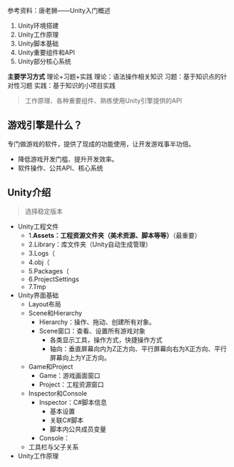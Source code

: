 参考资料：唐老狮——Unity入门概述

1. Unity环境搭建
2. Unity工作原理
3. Unity脚本基础
4. Unity重要组件和API
5. Unity部分核心系统

**主要学习方式**
理论+习题+实践
理论：语法操作相关知识
习题：基于知识点的针对性习题
实践：基于知识的小项目实践

> 工作原理、各种重要组件、熟练使用Unity引擎提供的API

## 游戏引擎是什么？
专门做游戏的软件，提供了现成的功能使用，让开发游戏事半功倍。
- 降低游戏开发门槛、提升开发效率。
- 软件操作、公共API、核心系统

## Unity介绍
> 选择稳定版本
- Unity工程文件
  - 1.**Assets：工程资源文件夹（美术资源、脚本等等）**（最重要）
  - 2.Library：库文件夹（Unity自动生成管理）
  - 3.Logs（
  - 4.obj（
  - 5.Packages（
  - 6.ProjectSettings
  - 7.Tmp
- Unity界面基础
  - Layout布局
  - Scene和Hierarchy
    - Hierarchy：操作、拖动、创建所有对象。
    - Scene窗口：查看、设置所有游戏对象
      - 各类显示工具，操作方式，快捷操作方式
      - 轴向：垂直屏幕向内为Z正方向、平行屏幕向右为X正方向、平行屏幕向上为Y正方向。
  - Game和Project
    - Game：游戏画面窗口
    - Project：工程资源窗口
  - Inspector和Console
    - Inspector：C#脚本信息
      - 基本设置
      - 关联C#脚本
      - 脚本内公共成员变量
    - Console：
  - 工具栏与父子关系
- Unity工作原理
